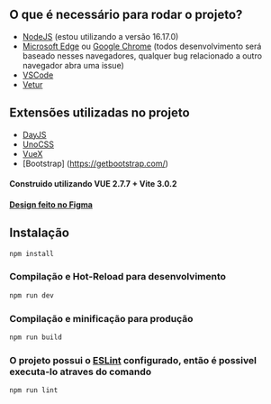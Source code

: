 ## O que é necessário para rodar o projeto?

-   [NodeJS](https://nodejs.org/en/) (estou utilizando a versão 16.17.0)
-   [Microsoft Edge](https://www.microsoft.com/pt-br/edge) ou [Google Chrome](https://www.google.com/intl/pt-BR/chrome/) (todos desenvolvimento será baseado nesses navegadores, qualquer bug relacionado a outro navegador abra uma issue)
-   [VSCode](https://code.visualstudio.com/)
-   [Vetur](https://marketplace.visualstudio.com/items?itemName=octref.vetur)

## Extensões utilizadas no projeto

-   [DayJS](https://github.com/iamkun/dayjs/)
-   [UnoCSS](https://github.com/unocss/unocss)
-   [VueX](https://v3.vuex.vuejs.org/)
-   [Bootstrap] (https://getbootstrap.com/)

#### **Construido utilizando VUE 2.7.7 + Vite 3.0.2**

#### [Design feito no Figma](https://www.figma.com/proto/5EKXM2Jw5MXlu4XmCB9sKh/Valor-do-Real?node-id=1%3A6)

## Instalação

```sh
npm install
```

### Compilação e Hot-Reload para desenvolvimento

```sh
npm run dev
```

### Compilação e minificação para produção

```sh
npm run build
```

### O projeto possui o [ESLint](https://eslint.org/) configurado, então é possivel executa-lo atraves do comando

```sh
npm run lint
```
